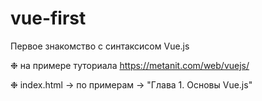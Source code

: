 # vue-first

Первое знакомство с синтаксисом Vue.js 

❉ на примере туториала https://metanit.com/web/vuejs/

❉ index.html → по примерам → "Глава 1. Основы Vue.js"
